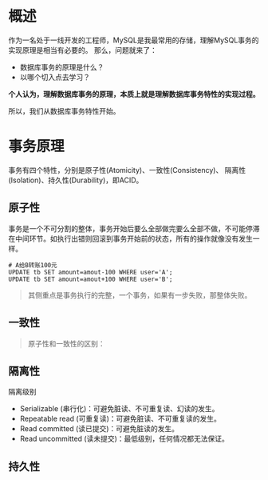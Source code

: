 # 概述
作为一名处于一线开发的工程师，MySQL是我最常用的存储，理解MySQL事务的实现原理是相当有必要的。
那么，问题就来了：
- 数据库事务的原理是什么？
- 以哪个切入点去学习？

__个人认为，理解数据库事务的原理，本质上就是理解数据库事务特性的实现过程。__

所以，我们从数据库事务特性开始。

# 事务原理
事务有四个特性，分别是原子性(Atomicity)、一致性(Consistency)、 隔离性(Isolation)、持久性(Durability)，即ACID。

## 原子性
事务是一个不可分割的整体，事务开始后要么全部做完要么全部不做，不可能停滞在中间环节。如执行出错则回滚到事务开始前的状态，所有的操作就像没有发生一样。

```
# A给B转账100元
UPDATE tb SET amount=amout-100 WHERE user='A';
UPDATE tb SET amount=amout+100 WHERE user='B';
```
> 其侧重点是事务执行的完整，一个事务，如果有一步失败，那整体失败。

## 一致性
> 原子性和一致性的区别：

## 隔离性
隔离级别
- Serializable (串行化)：可避免脏读、不可重复读、幻读的发生。
- Repeatable read (可重复读)：可避免脏读、不可重复读的发生。
- Read committed (读已提交)：可避免脏读的发生。
- Read uncommitted (读未提交)：最低级别，任何情况都无法保证。

## 持久性


